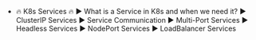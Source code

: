 - 🔥 K8s Services 🔥
  ► What is a Service in K8s and when we need it?
  ► ClusterIP Services
  ► Service Communication
  ► Multi-Port Services
  ► Headless Services
  ► NodePort Services
  ► LoadBalancer Services